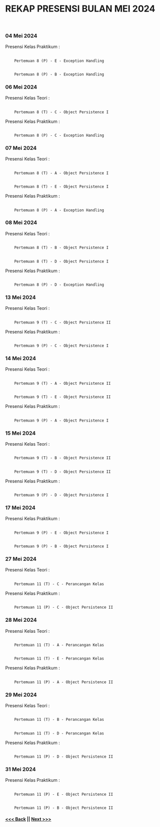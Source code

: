 # REKAP PRESENSI BULAN MEI 2024
<br/>

### 04 Mei 2024
Presensi Kelas Praktikum :
##
        Pertemuan 8 (P) - E - Exception Handling
##
        Pertemuan 8 (P) - B - Exception Handling

### 06 Mei 2024
Presensi Kelas Teori :
##
        Pertemuan 8 (T) - C - Object Persistence I
Presensi Kelas Praktikum :
##
        Pertemuan 8 (P) - C - Exception Handling

### 07 Mei 2024
Presensi Kelas Teori :
##
        Pertemuan 8 (T) - A - Object Persistence I
##
        Pertemuan 8 (T) - E - Object Persistence I
Presensi Kelas Praktikum :
##
        Pertemuan 8 (P) - A - Exception Handling

### 08 Mei 2024
Presensi Kelas Teori :
##
        Pertemuan 8 (T) - B - Object Persistence I
##
        Pertemuan 8 (T) - D - Object Persistence I
Presensi Kelas Praktikum :
##
        Pertemuan 8 (P) - D - Exception Handling

### 13 Mei 2024
Presensi Kelas Teori :
##
        Pertemuan 9 (T) - C - Object Persistence II
Presensi Kelas Praktikum :
##
        Pertemuan 9 (P) - C - Object Persistence I

### 14 Mei 2024
Presensi Kelas Teori :
##
        Pertemuan 9 (T) - A - Object Persistence II
##
        Pertemuan 9 (T) - E - Object Persistence II
Presensi Kelas Praktikum :
##
        Pertemuan 9 (P) - A - Object Persistence I

### 15 Mei 2024
Presensi Kelas Teori :
##
        Pertemuan 9 (T) - B - Object Persistence II
##
        Pertemuan 9 (T) - D - Object Persistence II
Presensi Kelas Praktikum :
##
        Pertemuan 9 (P) - D - Object Persistence I

### 17 Mei 2024
Presensi Kelas Praktikum :
##
        Pertemuan 9 (P) - E - Object Persistence I
##
        Pertemuan 9 (P) - B - Object Persistence I

### 27 Mei 2024
Presensi Kelas Teori :
##
        Pertemuan 11 (T) - C - Perancangan Kelas
Presensi Kelas Praktikum :
##
        Pertemuan 11 (P) - C - Object Persistence II

### 28 Mei 2024
Presensi Kelas Teori :
##
        Pertemuan 11 (T) - A - Perancangan Kelas
##
        Pertemuan 11 (T) - E - Perancangan Kelas
Presensi Kelas Praktikum :
##
        Pertemuan 11 (P) - A - Object Persistence II

### 29 Mei 2024
Presensi Kelas Teori :
##
        Pertemuan 11 (T) - B - Perancangan Kelas
##
        Pertemuan 11 (T) - D - Perancangan Kelas
Presensi Kelas Praktikum :
##
        Pertemuan 11 (P) - D - Object Persistence II

### 31 Mei 2024
Presensi Kelas Praktikum :
##
        Pertemuan 11 (P) - E - Object Persistence II
##
        Pertemuan 11 (P) - B - Object Persistence II

#### [<<< Back](../april-2024/README.md)  ||  [Next >>>](../june-2024/README.md)